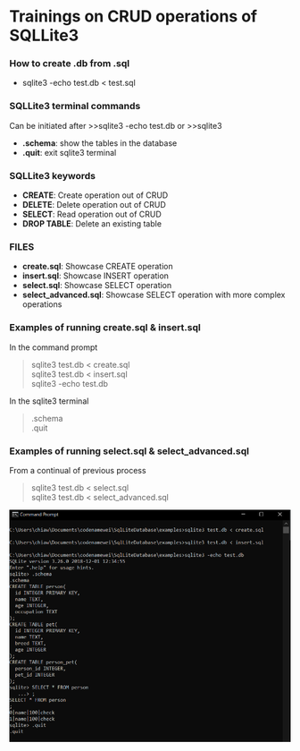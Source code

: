 # Trainings on CRUD operations of SQLLite3

### How to create .db from .sql
- sqlite3 -echo test.db < test.sql

### SQLLite3 terminal commands 
Can be initiated after >>sqlite3 -echo test.db or >>sqlite3
- **.schema**: show the tables in the database
- **.quit**: exit sqlite3 terminal

### SQLLite3 keywords 
- **CREATE**: Create operation out of CRUD
- **DELETE**: Delete operation out of CRUD
- **SELECT**: Read operation out of CRUD
- **DROP TABLE**: Delete an existing table

### FILES
- **create.sql**: Showcase CREATE operation
- **insert.sql**: Showcase INSERT operation
- **select.sql**: Showcase SELECT operation
- **select_advanced.sql**: Showcase SELECT operation with more complex operations

###  Examples of running **create.sql** & **insert.sql**
In the command prompt
> sqlite3 test.db < create.sql  
> sqlite3 test.db < insert.sql  
> sqlite3 -echo test.db  

In the sqlite3 terminal  
> .schema  
> .quit  
  
  
###  Examples of running **select.sql** & **select_advanced.sql**  

From a continual of previous process
> sqlite3 test.db < select.sql   
> sqlite3 test.db < select_advanced.sql

![alt text](metadata/snapshot1.PNG "Example 1")

